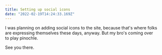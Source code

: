 ```yaml
---
title: Setting up social icons
date: "2022-02-19T14:24:33.169Z"
---
```


I was planning on adding social icons to the site, because that's where folks are expressing themselves these days, anyway. But my bro's coming over to play pinochle.

See you there.
